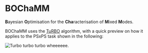 # BOChaMM
**B**ayesian **O**ptimisation for the **Cha**racterisation of **M**ixed **M**odes.


BOChaMM uses the [TuRBO](https://github.com/uber-research/TuRBO) algorithm, with a quick preview on how it applies to the PSxPS task shown in the following: 

![Turbo turbo turbo wheeeeee.](https://thumbs.gfycat.com/LinedPleasantHypsilophodon-size_restricted.gif)
